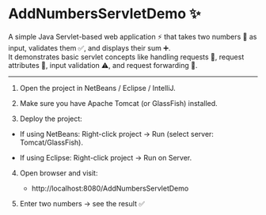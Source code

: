 # AddNumbersServletDemo ✨

A simple Java Servlet-based web application ⚡ that takes two numbers 🔢 as input, validates them ✅, and displays their sum ➕.  
It demonstrates basic servlet concepts like handling requests 📩, request attributes 📌, input validation ⚠️, and request forwarding 🔀.

---


1. Open the project in NetBeans / Eclipse / IntelliJ.

2. Make sure you have Apache Tomcat (or GlassFish) installed.

3. Deploy the project:

  * If using NetBeans: Right-click project → Run (select server: Tomcat/GlassFish).

  * If using Eclipse: Right-click project → Run on Server.

4. Open browser and visit:

   * http://localhost:8080/AddNumbersServletDemo
  
5. Enter two numbers → see the result ✅
